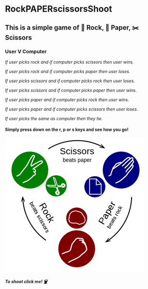# RockPAPERscissorsShoot

## This is a simple game of 🗿 Rock, 📃 Paper, ✂️ Scissors 

### User V Computer

_If user picks rock and if computer picks scissors then user wins._

_If user picks rock and if computer picks paper then user loses._

_If user picks scissors and if computer picks rock then user loses._

_If user picks scissors and if computer picks paper then user wins._

_If user picks paper and if computer picks rock then user wins._

_If user picks paper and if computer picks scissors then user loses._

_If user picks the same as computer then they tie._

#### Simply press down on the r, p or s keys and see how you go!

![RPS](Images/RPS.png)

##### To shoot click me! [🗑](https://ffakih5.github.io/RockPAPERscissorsShoot-/.) 




